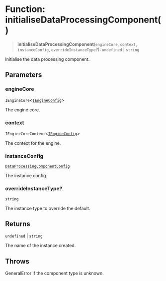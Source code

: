 # Function: initialiseDataProcessingComponent()

> **initialiseDataProcessingComponent**(`engineCore`, `context`, `instanceConfig`, `overrideInstanceType`?): `undefined` \| `string`

Initialise the data processing component.

## Parameters

### engineCore

`IEngineCore`\<[`IEngineConfig`](../interfaces/IEngineConfig.md)\>

The engine core.

### context

`IEngineCoreContext`\<[`IEngineConfig`](../interfaces/IEngineConfig.md)\>

The context for the engine.

### instanceConfig

[`DataProcessingComponentConfig`](../type-aliases/DataProcessingComponentConfig.md)

The instance config.

### overrideInstanceType?

`string`

The instance type to override the default.

## Returns

`undefined` \| `string`

The name of the instance created.

## Throws

GeneralError if the component type is unknown.
